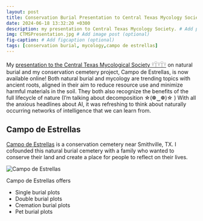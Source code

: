 ```yaml
---
layout: post
title: Conservation Burial Presentation to Central Texas Mycology Society
date: 2024-06-18 13:32:20 +0300
description: my presentation to Central Texas Mycology Society. # Add post description (optional)
img: CTMSPresentation.jpg # Add image post (optional)
fig-caption: # Add figcaption (optional)
tags: [conservation burial, mycology,campo de estrellas]
---
```

My [presentation to the Central Texas Mycological Society 𓍊𓋼𓍊𓋼𓍊](https://www.youtube.com/live/mrhRcmMe9W0?si=D_zjtMOeGB5-00iK) on natural burial and my conservation cemetery project, Campo de Estrellas, is now available online! Both natural burial and mycology are trending topics with ancient roots, aligned in their aim to reduce resource use and minimize harmful materials in the soil. They both also recognize the benefits of the full lifecycle of nature (I’m talking about decomposition ☆(❁‿❁)☆ ) With all the anxious headlines about AI, it was refreshing to think about naturally occurring networks of intelligence that we can learn from.

## Campo de Estrellas
[Campo de Estrellas](https://campodeestrellas.co) is a conservation cemetery near Smithville, TX. I cofounded this natural burial cemetery with a family who wanted to conserve their land and create a place for people to reflect on their lives. 

![Campo de Estrellas]({{site.baseurl}}/assets/img/Wild_Flowers.jpg)

Campo de Estrellas offers
* Single burial plots
* Double burial plots
* Cremation burial plots
* Pet burial plots




